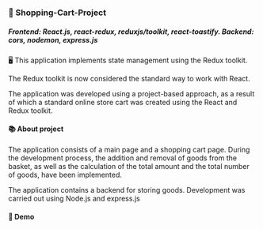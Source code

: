### 🛒 Shopping-Cart-Project
##### Frontend: React.js, react-redux, reduxjs/toolkit, react-toastify. Backend: cors, nodemon, express.js


🖥 This application implements state management using the Redux toolkit.  
<p>
  The Redux toolkit is now considered the standard way to work with React.
</p>
<p>The application was developed using a project-based approach, as a result of which a standard online store cart was created using the React and Redux toolkit.</p>

#### 📚 About project

The application consists of a main page and a shopping cart page.
During the development process, the addition and removal of goods from the basket, as well as the calculation of the total amount and the total number of goods, have been implemented.

The application contains a backend for storing goods. Development was carried out using Node.js and express.js

#### 🎥 Demo

